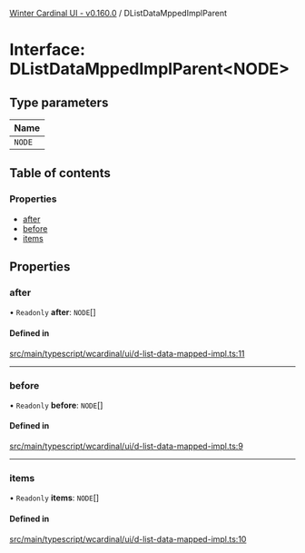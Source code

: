 [Winter Cardinal UI - v0.160.0](../index.md) / DListDataMppedImplParent

# Interface: DListDataMppedImplParent<NODE\>

## Type parameters

| Name |
| :------ |
| `NODE` |

## Table of contents

### Properties

- [after](DListDataMppedImplParent.md#after)
- [before](DListDataMppedImplParent.md#before)
- [items](DListDataMppedImplParent.md#items)

## Properties

### after

• `Readonly` **after**: `NODE`[]

#### Defined in

[src/main/typescript/wcardinal/ui/d-list-data-mapped-impl.ts:11](https://github.com/winter-cardinal/winter-cardinal-ui/blob/v0.160.0/src/main/typescript/wcardinal/ui/d-list-data-mapped-impl.ts#L11)

___

### before

• `Readonly` **before**: `NODE`[]

#### Defined in

[src/main/typescript/wcardinal/ui/d-list-data-mapped-impl.ts:9](https://github.com/winter-cardinal/winter-cardinal-ui/blob/v0.160.0/src/main/typescript/wcardinal/ui/d-list-data-mapped-impl.ts#L9)

___

### items

• `Readonly` **items**: `NODE`[]

#### Defined in

[src/main/typescript/wcardinal/ui/d-list-data-mapped-impl.ts:10](https://github.com/winter-cardinal/winter-cardinal-ui/blob/v0.160.0/src/main/typescript/wcardinal/ui/d-list-data-mapped-impl.ts#L10)
